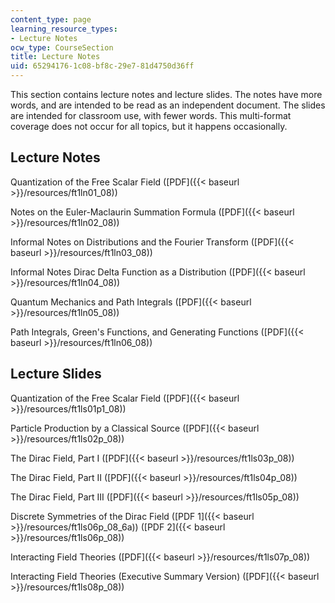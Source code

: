 ```yaml
---
content_type: page
learning_resource_types:
- Lecture Notes
ocw_type: CourseSection
title: Lecture Notes
uid: 65294176-1c08-bf8c-29e7-81d4750d36ff
---
```


This section contains lecture notes and lecture slides. The notes have more words, and are intended to be read as an independent document. The slides are intended for classroom use, with fewer words. This multi-format coverage does not occur for all topics, but it happens occasionally.

Lecture Notes
-------------

Quantization of the Free Scalar Field ([PDF]({{< baseurl >}}/resources/ft1ln01_08))

Notes on the Euler-Maclaurin Summation Formula ([PDF]({{< baseurl >}}/resources/ft1ln02_08))

Informal Notes on Distributions and the Fourier Transform ([PDF]({{< baseurl >}}/resources/ft1ln03_08))

Informal Notes Dirac Delta Function as a Distribution ([PDF]({{< baseurl >}}/resources/ft1ln04_08))

Quantum Mechanics and Path Integrals ([PDF]({{< baseurl >}}/resources/ft1ln05_08))

Path Integrals, Green's Functions, and Generating Functions ([PDF]({{< baseurl >}}/resources/ft1ln06_08))

Lecture Slides
--------------

Quantization of the Free Scalar Field ([PDF]({{< baseurl >}}/resources/ft1ls01p1_08))

Particle Production by a Classical Source ([PDF]({{< baseurl >}}/resources/ft1ls02p_08))

The Dirac Field, Part I ([PDF]({{< baseurl >}}/resources/ft1ls03p_08))

The Dirac Field, Part II ([PDF]({{< baseurl >}}/resources/ft1ls04p_08))

The Dirac Field, Part III ([PDF]({{< baseurl >}}/resources/ft1ls05p_08))

Discrete Symmetries of the Dirac Field ([PDF 1]({{< baseurl >}}/resources/ft1ls06p_08_6a)) ([PDF 2]({{< baseurl >}}/resources/ft1ls06p_08))

Interacting Field Theories ([PDF]({{< baseurl >}}/resources/ft1ls07p_08))

Interacting Field Theories (Executive Summary Version) ([PDF]({{< baseurl >}}/resources/ft1ls08p_08))